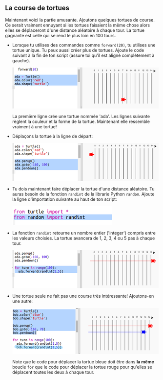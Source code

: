 ## La course de tortues

Maintenant voici la partie amusante. Ajoutons quelques tortues de course. Ce serait vraiment ennuyant si les tortues faisaient la même chose alors elles se déplaceront d'une distance aléatoire à chaque tour. La tortue gagnante est celle qui se rend le plus loin en 100 tours.

+ Lorsque tu utilises des commandes comme `forward(20)`, tu utilises une tortue unique. Tu peux aussi créer plus de tortues. Ajoute le code suivant à la fin de ton script (assure toi qu'il est aligné complétement à gauche).


  ![screenshot](images/race-red.png)

  La première ligne crée une tortue nommée 'ada'. Les lignes suivante règlent la couleur et la forme de la tortue. Maintenant elle ressemble vraiment à une tortue!

+ Déplaçons la tortue à la ligne de départ:

  ![screenshot](images/race-start.png)

+ Tu dois maintenant faire déplacer la tortue d'une distance aléatoire. Tu auras besoin de la fonction `randint` de la librarie Python `random`. Ajoute la ligne d'importation suivante au haut de ton script:

  ![screenshot](images/race-randint.png)

+ La fonction `randint` retourne un nombre entier ('integer') compris entre les valeurs choisies. La tortue avancera de 1, 2, 3, 4 ou 5 pas à chaque tour.

  ![screenshot](images/race-random.png)

+ Une tortue seule ne fait pas une course très intéressante! Ajoutons-en une autre:

  ![screenshot](images/race-blue.png)

  Note que le code pour déplacer la tortue bleue doit être dans __la même__ boucle `for` que le code pour déplacer la tortue rouge pour qu'elles se déplacent toutes les deux à chaque tour.


